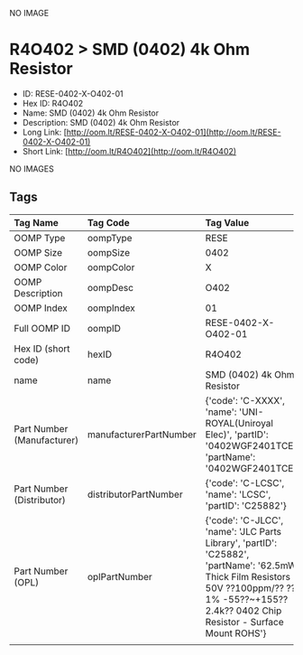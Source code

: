 


  
NO IMAGE  
# R4O402 > SMD (0402) 4k Ohm Resistor

- ID: RESE-0402-X-O402-01
- Hex ID: R4O402
- Name: SMD (0402) 4k Ohm Resistor
- Description: SMD (0402) 4k Ohm Resistor
- Long Link: [http://oom.lt/RESE-0402-X-O402-01](http://oom.lt/RESE-0402-X-O402-01)
- Short Link: [http://oom.lt/R4O402](http://oom.lt/R4O402)
  
NO IMAGES  
## Tags
  

|Tag Name|Tag Code|Tag Value|
| :--- | :--- | :--- |
|OOMP Type|oompType|RESE|
|OOMP Size|oompSize|0402|
|OOMP Color|oompColor|X|
|OOMP Description|oompDesc|O402|
|OOMP Index|oompIndex|01|
|Full OOMP ID|oompID|RESE-0402-X-O402-01|
|Hex ID (short code)|hexID|R4O402|
|name|name|SMD (0402) 4k Ohm Resistor|
|Part Number (Manufacturer)|manufacturerPartNumber|{'code': 'C-XXXX', 'name': 'UNI-ROYAL(Uniroyal Elec)', 'partID': '0402WGF2401TCE', 'partName': '0402WGF2401TCE'}|
|Part Number (Distributor)|distributorPartNumber|{'code': 'C-LCSC', 'name': 'LCSC', 'partID': 'C25882'}|
|Part Number (OPL)|oplPartNumber|{'code': 'C-JLCC', 'name': 'JLC Parts Library', 'partID': 'C25882', 'partName': '62.5mW Thick Film Resistors 50V ??100ppm/?? ??1% -55??~+155?? 2.4k?? 0402  Chip Resistor - Surface Mount ROHS'}|
||||
